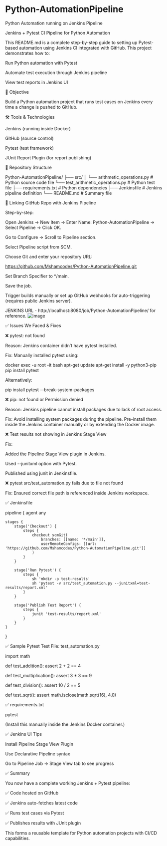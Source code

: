 # Python-AutomationPipeline
Python Automation running on Jenkins Pipeline

Jenkins + Pytest CI Pipeline for Python Automation

This README.md is a complete step-by-step guide to setting up Pytest-based automation using Jenkins CI integrated with GitHub. This project demonstrates how to:

Run Python automation with Pytest

Automate test execution through Jenkins pipeline

View test reports in Jenkins UI

📌 Objective

Build a Python automation project that runs test cases on Jenkins every time a change is pushed to GitHub.

🛠️ Tools & Technologies

Jenkins (running inside Docker)

GitHub (source control)

Pytest (test framework)

JUnit Report Plugin (for report publishing)

📂 Repository Structure

Python-AutomationPipeline/
├── src/
│   └── arithmetic_operations.py               # Python source code file
    └── test_arithmetic_operations.py          # Python test file
├── requirements.txt                           # Python dependencies
├── Jenkinsfile                                # Jenkins pipeline definition
└── README.md                                  # Summary file


🔗 Linking GitHub Repo with Jenkins Pipeline

Step-by-step:

Open Jenkins → New Item → Enter Name: Python-AutomationPipeline → Select Pipeline → Click OK.

Go to Configure → Scroll to Pipeline section.

Select Pipeline script from SCM.

Choose Git and enter your repository URL:

https://github.com/Mshamcodes/Python-AutomationPipeline.git

Set Branch Specifier to */main.

Save the job.

Trigger builds manually or set up GitHub webhooks for auto-triggering (requires public Jenkins server).

JENKINS URL - http://localhost:8080/job/Python-AutomationPipeline/ for reference.
![image](https://github.com/user-attachments/assets/29cbca9f-6dff-4013-8abf-167c15648533)




✅ Issues We Faced & Fixes

❌ pytest: not found

Reason: Jenkins container didn’t have pytest installed.

Fix: Manually installed pytest using:

docker exec -u root -it <jenkins-container-id> bash
apt-get update
apt-get install -y python3-pip
pip install pytest

Alternatively:

pip install pytest --break-system-packages

❌ pip: not found or Permission denied

Reason: Jenkins pipeline cannot install packages due to lack of root access.

Fix: Avoid installing system packages during the pipeline. Pre-install them inside the Jenkins container manually or by extending the Docker image.

❌ Test results not showing in Jenkins Stage View

Fix:

Added the Pipeline Stage View plugin in Jenkins.

Used --junitxml option with Pytest.

Published using junit in Jenkinsfile.

❌ pytest src/test_automation.py fails due to file not found

Fix: Ensured correct file path is referenced inside Jenkins workspace.

✅ Jenkinsfile

pipeline {
    agent any

    stages {
        stage('Checkout') {
            steps {
                checkout scmGit(
                    branches: [[name: '*/main']],
                    userRemoteConfigs: [[url: 'https://github.com/Mshamcodes/Python-AutomationPipeline.git']]
                )
            }
        }

        stage('Run Pytest') {
            steps {
                sh 'mkdir -p test-results'
                sh 'pytest -v src/test_automation.py --junitxml=test-results/report.xml'
            }
        }

        stage('Publish Test Report') {
            steps {
                junit 'test-results/report.xml'
            }
        }
    }
}

✅ Sample Pytest Test File: test_automation.py

import math

def test_addition():
    assert 2 + 2 == 4

def test_multiplication():
    assert 3 * 3 == 9

def test_division():
    assert 10 / 2 == 5

def test_sqrt():
    assert math.isclose(math.sqrt(16), 4.0)

✅ requirements.txt

pytest

(Install this manually inside the Jenkins Docker container.)

✅ Jenkins UI Tips

Install Pipeline Stage View Plugin

Use Declarative Pipeline syntax

Go to Pipeline Job → Stage View tab to see progress

✅ Summary

You now have a complete working Jenkins + Pytest pipeline:

✅ Code hosted on GitHub

✅ Jenkins auto-fetches latest code

✅ Runs test cases via Pytest

✅ Publishes results with JUnit plugin

This forms a reusable template for Python automation projects with CI/CD capabilities.
